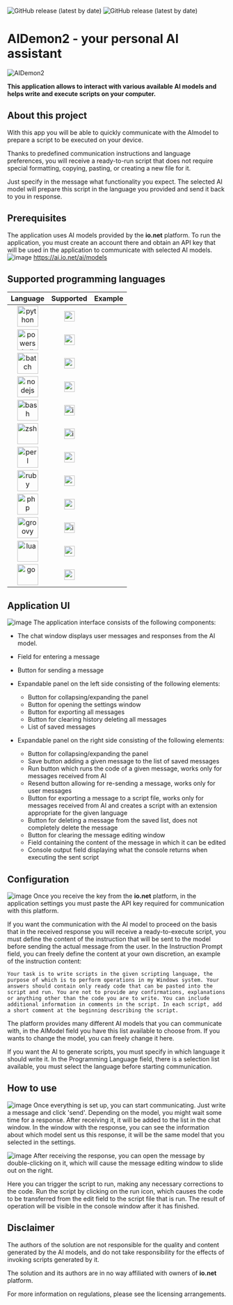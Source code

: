![GitHub release (latest by date)](https://img.shields.io/github/v/release/Mysttic/AIDemon2)
![GitHub release (latest by date)](https://img.shields.io/github/v/release/Mysttic/AIDemon2?include_prereleases)

# AIDemon2 - your personal AI assistant

![AIDemon2](https://github.com/user-attachments/assets/adf0c421-980d-42c7-a3db-ba903d47b441)

**This application allows to interact with various available AI models and helps write and execute scripts on your computer.**

## About this project

With this app you will be able to quickly communicate with the AI ​​model to prepare a script to be executed on your device.

Thanks to predefined communication instructions and language preferences, you will receive a ready-to-run script that does not require special formatting, copying, pasting, or creating a new file for it. 

Just specify in the message what functionality you expect. The selected AI model will prepare this script in the language you provided and send it back to you in response.

## Prerequisites
The application uses AI models provided by the **io.net** platform. 
To run the application, you must create an account there and obtain an API key that will be used in the application to communicate with selected AI models.
![image](https://github.com/user-attachments/assets/019d2c6b-b8ce-4192-8a19-f819489e36c6)
https://ai.io.net/ai/models

## Supported programming languages
| Language | Supported | Example |
|:--------:|:-------:|:-------:|
| <img src="https://github.com/user-attachments/assets/8000a7f8-5880-4fab-be01-6fa41e32bbe9" height="48" alt="python"> | <img src="https://github.com/user-attachments/assets/7cf707a8-2987-43df-bb68-038e53b9c8e6" height="24" alt="approved"> |  |
| <img src="https://github.com/user-attachments/assets/ad3fe48d-7e75-48fd-8f48-265c7db3c463" height="48" alt="powershell"> | <img src="https://github.com/user-attachments/assets/7cf707a8-2987-43df-bb68-038e53b9c8e6" height="24" alt="approved"> |  |
| <img src="https://github.com/user-attachments/assets/04aae282-f452-4840-a0b8-c4510b2a4146" height="48" alt="batch"> | <img src="https://github.com/user-attachments/assets/7cf707a8-2987-43df-bb68-038e53b9c8e6" height="24" alt="approved"> |  |
| <img src="https://github.com/user-attachments/assets/1b23d960-4a3a-4e94-a9cc-2831cf91b102" height="48" alt="nodejs"> | <img src="https://github.com/user-attachments/assets/7cf707a8-2987-43df-bb68-038e53b9c8e6" height="24" alt="approved"> |  |
| <img src="https://github.com/user-attachments/assets/40f642d6-c132-4e78-8925-be68cc8074ae" height="48" alt="bash"> | <img src="https://github.com/user-attachments/assets/6330a48d-70a1-4738-8e3c-affb63e92c0a" height="24" alt="inprogress"> |  |
| <img src="https://github.com/user-attachments/assets/b8a9b6cc-06e2-4751-9d41-ae6e6086769f" height="48" alt="zsh"> | <img src="https://github.com/user-attachments/assets/6330a48d-70a1-4738-8e3c-affb63e92c0a" height="24" alt="inprogress"> |  |
| <img src="https://github.com/user-attachments/assets/9e12b9b2-80dd-4c40-afe6-3ef09b38092e" height="48" alt="perl"> | <img src="https://github.com/user-attachments/assets/7cf707a8-2987-43df-bb68-038e53b9c8e6" height="24" alt="approved"> |  |
| <img src="https://github.com/user-attachments/assets/7cbb44f4-36ad-4c57-9948-6ee0e65a39a7" height="48" alt="ruby"> | <img src="https://github.com/user-attachments/assets/7cf707a8-2987-43df-bb68-038e53b9c8e6" height="24" alt="approved"> |  |
| <img src="https://github.com/user-attachments/assets/70dd0bf6-4d99-4a05-8a19-aeef84c5f568" height="48" alt="php"> | <img src="https://github.com/user-attachments/assets/7cf707a8-2987-43df-bb68-038e53b9c8e6" height="24" alt="approved"> |  |
| <img src="https://github.com/user-attachments/assets/5199af82-a7f1-4867-a731-304960b013fc" height="48" alt="groovy"> | <img src="https://github.com/user-attachments/assets/6330a48d-70a1-4738-8e3c-affb63e92c0a" height="24" alt="inprogress"> |  |
| <img src="https://github.com/user-attachments/assets/8faf05cb-9e13-46ab-b148-14be937d9d4e" height="48" alt="lua"> | <img src="https://github.com/user-attachments/assets/7cf707a8-2987-43df-bb68-038e53b9c8e6" height="24" alt="approved"> |  |
| <img src="https://github.com/user-attachments/assets/5c3fa94a-60b9-46c6-9a10-9498e98c2811" height="48" alt="go"> | <img src="https://github.com/user-attachments/assets/7cf707a8-2987-43df-bb68-038e53b9c8e6" height="24" alt="approved"> |  |

## Application UI
![image](https://github.com/user-attachments/assets/5fab1ef0-5b8a-4657-8118-cac22bd817ae)
The application interface consists of the following components:
- The chat window displays user messages and responses from the AI ​​model. 

- Field for entering a message
- Button for sending a message

- Expandable panel on the left side consisting of the following elements:
  - Button for collapsing/expanding the panel
  - Button for opening the settings window
  - Button for exporting all messages
  - Button for clearing history deleting all messages
  - List of saved messages

- Expandable panel on the right side consisting of the following elements:
  - Button for collapsing/expanding the panel
  - Save button adding a given message to the list of saved messages
  - Run button which runs the code of a given message, works only for messages received from AI
  - Resend button allowing for re-sending a message, works only for user messages
  - Button for exporting a message to a script file, works only for messages received from AI and creates a script with an extension appropriate for the given language
  - Button for deleting a message from the saved list, does not completely delete the message
  - Button for clearing the message editing window
  - Field containing the content of the message in which it can be edited
  - Console output field displaying what the console returns when executing the sent script

## Configuration
![image](https://github.com/user-attachments/assets/e1ee3862-3ab2-42a0-b7a0-cdde14dfd650)
Once you receive the key from the **io.net** platform, in the application settings you must paste the API key required for communication with this platform.

If you want the communication with the AI ​​model to proceed on the basis that in the received response you will receive a ready-to-execute script, you must define the content of the instruction that will be sent to the model before sending the actual message from the user. In the Instruction Prompt field, you can freely define the content at your own discretion, an example of the instruction content:

```
Your task is to write scripts in the given scripting language, the purpose of which is to perform operations in my Windows system. Your answers should contain only ready code that can be pasted into the script and run. You are not to provide any confirmations, explanations or anything other than the code you are to write. You can include additional information in comments in the script. In each script, add a short comment at the beginning describing the script.
```

The platform provides many different AI models that you can communicate with, in the AIModel field you have this list available to choose from. If you wants to change the model, you can freely change it here.

If you want the AI ​​to generate scripts, you must specify in which language it should write it. In the Programming Language field, there is a selection list available, you must select the language before starting communication.

## How to use

![image](https://github.com/user-attachments/assets/76a8c988-dcbf-459a-a574-a52c60e66167)
Once everything is set up, you can start communicating. Just write a message and click 'send'. Depending on the model, you might wait some time for a response. After receiving it, it will be added to the list in the chat window. In the window with the response, you can see the information about which model sent us this response, it will be the same model that you selected in the settings.

![image](https://github.com/user-attachments/assets/aee88303-6368-42d9-ae23-97b3b0aa9273)
After receiving the response, you can open the message by double-clicking on it, which will cause the message editing window to slide out on the right.

Here you can trigger the script to run, making any necessary corrections to the code. Run the script by clicking on the run icon, which causes the code to be transferred from the edit field to the script file that is run. The result of operation will be visible in the console window after it has finished.

## Disclaimer
The authors of the solution are not responsible for the quality and content generated by the AI models, and do not take responsibility for the effects of invoking scripts generated by it.

The solution and its authors are in no way affiliated with owners of **io.net** platform.

For more information on regulations, please see the licensing arrangements.
